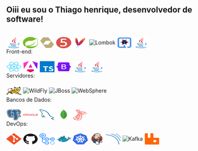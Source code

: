 ## Oiii eu sou o Thiago henrique, desenvolvedor de software!

<div style="display: inline_block"><br> <img align="center" alt="Java" height="30" width="40" src="https://raw.githubusercontent.com/devicons/devicon/master/icons/java/java-original.svg"> <img align="center" alt="Spring" height="30" width="40" src="https://raw.githubusercontent.com/devicons/devicon/master/icons/spring/spring-original.svg"> <img align="center" alt="Hibernate" height="30" width="40" src="https://raw.githubusercontent.com/devicons/devicon/master/icons/hibernate/hibernate-plain.svg"> <img align="center" alt="JUnit" height="30" width="40" src="https://raw.githubusercontent.com/devicons/devicon/master/icons/junit/junit-plain.svg"> <img align="center" alt="Maven" height="30" width="40" src="https://raw.githubusercontent.com/devicons/devicon/master/icons/maven/maven-original.svg"> <img align="center" alt="Lombok" height="30" width="40" src="https://raw.githubusercontent.com/devicons/devicon/master/icons/lombok/lombok-original.svg"> <img align="center" alt="Quarkus" height="30" width="40" src="https://raw.githubusercontent.com/devicons/devicon/master/icons/quarkus/quarkus-original.svg"> <img align="center" alt="EJB" height="30" width="40" src="https://raw.githubusercontent.com/devicons/devicon/master/icons/java/java-original.svg"> <!-- EJB não tem ícone específico --> </div>
Front-end:
<div style="display: inline_block"><br> <img align="center" alt="React" height="30" width="40" src="https://raw.githubusercontent.com/devicons/devicon/master/icons/react/react-original.svg"> <img align="center" alt="Angular" height="30" width="40" src="https://raw.githubusercontent.com/devicons/devicon/master/icons/angular/angular-original.svg"> <img align="center" alt="TypeScript" height="30" width="40" src="https://raw.githubusercontent.com/devicons/devicon/master/icons/typescript/typescript-plain.svg"> <img align="center" alt="Bootstrap" height="30" width="40" src="https://raw.githubusercontent.com/devicons/devicon/master/icons/bootstrap/bootstrap-original.svg"> <img align="center" alt="JSF" height="30" width="40" src="https://raw.githubusercontent.com/devicons/devicon/master/icons/java/java-original.svg"> <!-- JSF não tem ícone específico --> <img align="center" alt="PrimeFaces" height="30" width="40" src="https://raw.githubusercontent.com/devicons/devicon/master/icons/java/java-original.svg"> <!-- PrimeFaces não tem ícone específico --> </div>
Servidores:
<div style="display: inline_block"><br> <img align="center" alt="Tomcat" height="30" width="40" src="https://raw.githubusercontent.com/devicons/devicon/master/icons/tomcat/tomcat-original.svg"> <img align="center" alt="WildFly" height="30" width="40" src="https://raw.githubusercontent.com/devicons/devicon/master/icons/wildfly/wildfly-original.svg"> <img align="center" alt="JBoss" height="30" width="40" src="https://raw.githubusercontent.com/devicons/devicon/master/icons/jboss/jboss-original.svg"> <img align="center" alt="WebSphere" height="30" width="40" src="https://raw.githubusercontent.com/devicons/devicon/master/icons/websphere/websphere-original.svg"> </div>
Bancos de Dados:
<div style="display: inline_block"><br> <img align="center" alt="PostgreSQL" height="30" width="40" src="https://raw.githubusercontent.com/devicons/devicon/master/icons/postgresql/postgresql-original.svg"> <img align="center" alt="Oracle" height="30" width="40" src="https://raw.githubusercontent.com/devicons/devicon/master/icons/oracle/oracle-original.svg"> <img align="center" alt="MySQL" height="30" width="40" src="https://raw.githubusercontent.com/devicons/devicon/master/icons/mysql/mysql-original.svg"> <img align="center" alt="MongoDB" height="30" width="40" src="https://raw.githubusercontent.com/devicons/devicon/master/icons/mongodb/mongodb-original.svg"> <img align="center" alt="SQL Server" height="30" width="40" src="https://raw.githubusercontent.com/devicons/devicon/master/icons/microsoftsqlserver/microsoftsqlserver-plain.svg"> </div>
DevOps:
<div style="display: inline_block"><br> <img align="center" alt="Git" height="30" width="40" src="https://raw.githubusercontent.com/devicons/devicon/master/icons/git/git-original.svg"> <img align="center" alt="GitHub" height="30" width="40" src="https://raw.githubusercontent.com/devicons/devicon/master/icons/github/github-original.svg"> <img align="center" alt="GitHub Actions" height="30" width="40" src="https://raw.githubusercontent.com/devicons/devicon/master/icons/githubactions/githubactions-original.svg"> <img align="center" alt="Docker" height="30" width="40" src="https://raw.githubusercontent.com/devicons/devicon/master/icons/docker/docker-original.svg"> <img align="center" alt="Kubernetes" height="30" width="40" src="https://raw.githubusercontent.com/devicons/devicon/master/icons/kubernetes/kubernetes-plain.svg"> <img align="center" alt="Jenkins" height="30" width="40" src="https://raw.githubusercontent.com/devicons/devicon/master/icons/jenkins/jenkins-original.svg"> <img align="center" alt="SonarQube" height="30" width="40" src="https://raw.githubusercontent.com/devicons/devicon/master/icons/sonarqube/sonarqube-original.svg"> <img align="center" alt="Kafka" height="30" width="40" src="https://raw.githubusercontent.com/devicons/devicon/master/icons/kafka/kafka-original.svg"> <img align="center" alt="RabbitMQ" height="30" width="40" src="https://raw.githubusercontent.com/devicons/devicon/master/icons/rabbitmq/rabbitmq-original.svg"> </div>

##
